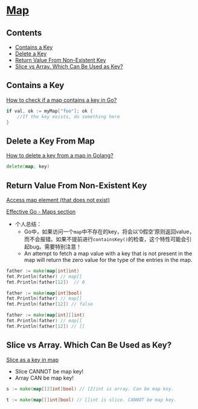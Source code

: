 # [Map](https://github.com/szhou12/leetcode-go/blob/main/go_review/README.md)

## Contents
* [Contains a Key](#contains-a-key)
* [Delete a Key](#delete-a-key-from-map)
* [Return Value From Non-Existent Key](#return-value-from-non-existent-key)
* [Slice vs Array. Which Can Be Used as Key?](#slice-vs-array-which-can-be-used-as-key)


## Contains a Key
[How to check if a map contains a key in Go?](https://stackoverflow.com/questions/2050391/how-to-check-if-a-map-contains-a-key-in-go)
```go
if val, ok := myMap["foo"]; ok {
    //If the key exists, do something here
}
```

## Delete a Key From Map
[How to delete a key from a map in Golang?](https://www.tutorialspoint.com/how-to-delete-a-key-from-a-map-in-golang)
```go
delete(map, key)
```

## Return Value From Non-Existent Key
[Access map element (that does not exist)](https://code-maven.com/slides/golang/access-map-element)

[Effective Go - Maps section](https://go.dev/doc/effective_go#maps)
* 个人总结：
    * Go中，如果访问一个`map`中不存在的key，将会以‘0假空’原则返回value，而不会报错。如果不提前进行`containsKey()`的检查，这个特性可能会引起bug。需要特别注意！
    * An attempt to fetch a map value with a key that is not present in the map will return the zero value for the type of the entries in the map.
```go
father := make(map[int]int)
fmt.Println(father) // map[]
fmt.Println(father[12])  // 0

father := make(map[int]bool)
fmt.Println(father) // map[]
fmt.Println(father[12]) // false

father := make(map[int][]int)
fmt.Println(father) // map[]
fmt.Println(father[12]) // []
```

## Slice vs Array. Which Can Be Used as Key?
[Slice as a key in map](https://stackoverflow.com/questions/20297503/slice-as-a-key-in-map)
* Slice CANNOT be map key!
* Array CAN be map key!
```go
s := make(map[[2]int]bool) // [2]int is array. Can be map key.

t := make(map[[]int]bool) // []int is slice. CANNOT be map key.
```